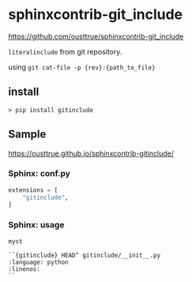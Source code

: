 # sphinxcontrib-git_include

<https://github.com/ousttrue/sphinxcontrib-git_include>

`literalinclude` from git repository.

using `git cat-file -p {rev}:{path_to_file}`

## install

```
> pip install gitinclude
```

## Sample 

<https://ousttrue.github.io/sphinxcontrib-gitinclude/>

### Sphinx: conf.py

```py
extensions = [
    "gitinclude",
]
```

### Sphinx: usage

`myst`

```
``{gitinclude} HEAD^ gitinclude/__init__.py
:language: python
:linenos:
``
```
